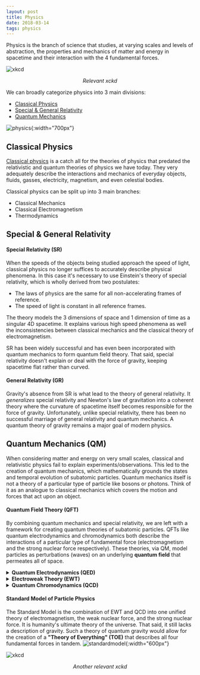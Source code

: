 ```yaml
---
layout: post
title: Physics
date: 2018-03-14
tags: physics
---
```

Physics is the branch of science that studies, at varying scales and levels of abstraction, the properties and mechanics of matter and energy in spacetime and their interaction with the 4 fundamental forces.

![xkcd](https://imgs.xkcd.com/comics/fundamental_forces.png?style=centerme)
<center><i>Relevant xckd</i></center>

We can broadly categorize physics into 3 main divisions:
- [Classical Physics](#classical-physics)
- [Special & General Relativity](#special--general-relativity)
- [Quantum Mechanics](#quantum-mechanics-qm)

![physics](https://upload.wikimedia.org/wikipedia/commons/5/56/Modernphysicsfields.svg?style=centerme){:width="700px"}

<!--more-->

## Classical Physics
[Classical physics](/classical-physics) is a catch all for the theories of physics that predated the relativistic and quantum theories of physics we have today. They very adequately describe the interactions and mechanics of everyday objects, fluids, gasses, electricity, magnetism, and even celestial bodies.

Classical physics can be split up into 3 main branches:
- Classical Mechanics
- Classical Electromagnetism
- Thermodynamics

<!--  [Classical Mechanics](/classical-physics#classical-mechanics)
 [Classical Electromagnetism](/classical-physics#classical-electromagnetism)
 [Thermodynamics](/classical-physics#thermodynamics) -->

## Special & General Relativity
#### Special Relativity (SR)
When the speeds of the objects being studied approach the speed of light, classical physics no longer suffices to accurately describe physical phenomena. In this case it's necessary to use Einstein's theory of special relativity, which is wholly derived from two postulates:

- The laws of physics are the same for all non-accelerating frames of reference.
- The speed of light is constant in all reference frames.

The theory models the 3 dimensions of space and 1 dimension of time as a singular 4D spacetime. It explains various high speed phenomena as well the inconsistencies between classical mechanics and the classical theory of electromagnetism.

SR has been widely successful and has even been incorporated with quantum mechanics to form quantum field theory. That said, special relativity doesn't explain or deal with the force of gravity, keeping spacetime flat rather than curved.

#### General Relativity (GR)
Gravity's absence from SR is what lead to the theory of general relativity. It *generalizes* special relativity and Newton's law of gravitation into a coherent theory where the curvature of spacetime itself becomes responsible for the force of gravity. Unfortunately, unlike special relativity, there has been no successful marriage of general relativity and quantum mechanics. A quantum theory of gravity remains a major goal of modern physics.

## Quantum Mechanics (QM)
When considering matter and energy on very small scales, classical and relativistic physics fail to explain experiments/observations. This led to the creation of quantum mechanics, which mathematically grounds the states and temporal evolution of subatomic particles. Quantum mechanics itself is not a theory of a particular type of particle like bosons or photons. Think of it as an analogue to classical mechanics which covers the motion and forces that act upon an object.

#### Quantum Field Theory (QFT)
By combining quantum mechanics and special relativity, we are left with a framework for creating quantum theories of subatomic particles. QFTs like quantum electrodynamics and chromodynamics both describe the interactions of a particular type of fundamental force (electromagnetism and the strong nuclear force respectively). These theories, via QM, model particles as perturbations (waves) on an underlying **quantum field** that permeates all of space.

<details>
<summary><strong>Quantum Electrodynamics (QED)</strong></summary>
<p>Quantum electrodynamics is the QFT of the electromagnetic force. It is the quantum analogue to classical electrodynamics and completely describes the interactions between matter and the electromagnetic force (which is mediated by photons).</p>
</details>

<details>
<summary><strong>Electroweak Theory (EWT)</strong></summary>
<p>Electroweak theory is a QFT that provides a unified description of both the electromagnetic and weak nuclear force (The weak force being responsible for the radioactive decay of atoms).</p>

<p>EWT is thus a generalization of QED that adds on the weak force. Right after the big bang, the universe was so dense that these two forces were actually a single, indistinguishable force. EWT describes the electroweak force during that time and the separate electromagnetic and weak forces after that time.</p>
</details>

<details>
<summary><strong>Quantum Chromodynamics (QCD)</strong></summary>
<p>Quantum chromodynamics is the QFT of the strong nuclear force. This theory describes the interactions between quarks and gluons. The strong nuclear force is the force that keeps the hadrons (which are made up of quarks and gluons) in atomic nuclei bonded together.</p>
</details>

#### Standard Model of Particle Physics
The Standard Model is the combination of EWT and QCD into one unified theory of electromagnetism, the weak nuclear force, and the strong nuclear force. It is humanity's ultimate theory of the universe. That said, it still lacks a description of gravity. Such a theory of quantum gravity would allow for the creation of a **"Theory of Everything" (TOE)** that describes all four fundamental forces in tandem.
![standardmodel](https://upload.wikimedia.org/wikipedia/commons/0/00/Standard_Model_of_Elementary_Particles.svg?style=centerme){:width="600px"}

![xkcd](https://imgs.xkcd.com/comics/turn-on.png?style=centerme)
<center><i>Another relevant xckd</i></center>